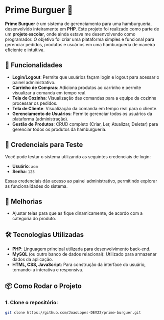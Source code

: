 # Prime Burguer 🍔

**Prime Burguer** é um sistema de gerenciamento para uma hamburgueria, desenvolvido inteiramente em **PHP**. Este projeto foi realizado como parte de um **projeto escolar**, onde ainda estava me desenvolvendo como programador. O objetivo foi criar uma plataforma simples e funcional para gerenciar pedidos, produtos e usuários em uma hamburgueria de maneira eficiente e intuitiva.

## 🚀 Funcionalidades

- **Login/Logout**: Permite que usuários façam login e logout para acessar o painel administrativo.
- **Carrinho de Compras**: Adiciona produtos ao carrinho e permite visualizar a comanda em tempo real.
- **Tela de Cozinha**: Visualização das comandas para a equipe da cozinha processar os pedidos.
- **Tela de Cliente**: Visualização da comanda em tempo real para o cliente.
- **Gerenciamento de Usuários**: Permite gerenciar todos os usuários da plataforma (administração).
- **Gestão de Produtos**: CRUD completo (Criar, Ler, Atualizar, Deletar) para gerenciar todos os produtos da hamburgueria.

## 🔑 Credenciais para Teste

Você pode testar o sistema utilizando as seguintes credenciais de login:

- **Usuário**: `adm`
- **Senha**: `123`

Essas credenciais dão acesso ao painel administrativo, permitindo explorar as funcionalidades do sistema.

## 🔧 Melhorias

- Ajustar telas para que as fique dinamicamente, de acordo com a categoria do produto.

## 🛠 Tecnologias Utilizadas

- **PHP**: Linguagem principal utilizada para desenvolvimento back-end.
- **MySQL** (ou outro banco de dados relacional): Utilizado para armazenar dados da aplicação.
- **HTML, CSS, JavaScript**: Para construção da interface do usuário, tornando-a interativa e responsiva.

## 📦 Como Rodar o Projeto

### 1. Clone o repositório:

```bash
git clone https://github.com/JoaoLopes-DEV22/prime-burguer.git
